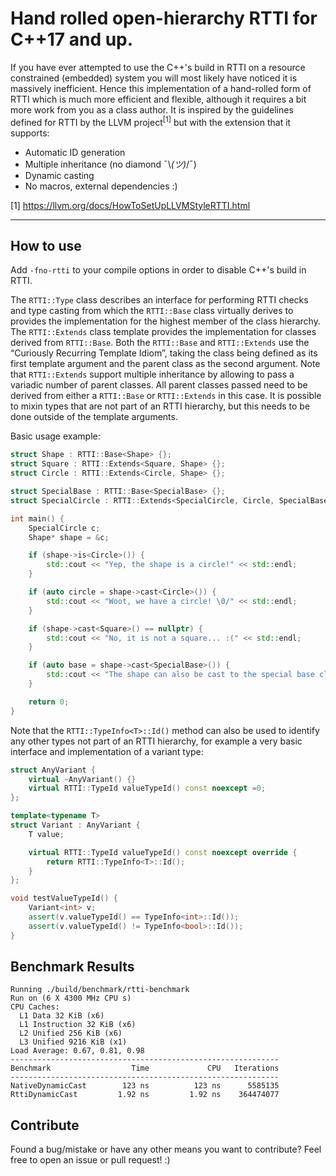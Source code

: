 # Hand rolled open-hierarchy RTTI for C++17 and up.

If you have ever attempted to use the C++'s build in RTTI on a resource constrained (embedded) system you will most likely have noticed it is massively inefficient. Hence this implementation of a hand-rolled form of RTTI which is much more efficient and flexible, although it requires a bit more work from you as a class author. It is inspired by the guidelines defined for RTTI by the LLVM project<sup>[1]</sup> but with the extension that it supports:

 - Automatic ID generation
 - Multiple inheritance (no diamond ¯\\_(ツ)_/¯)
 - Dynamic casting
 - No macros, external dependencies :)

[1] https://llvm.org/docs/HowToSetUpLLVMStyleRTTI.html

---

## How to use

Add `-fno-rtti` to your compile options in order to disable C++'s build in RTTI.

The `RTTI::Type` class describes an interface for performing RTTI checks and type casting from which the `RTTI::Base` class virtually derives to provides the implementation for the highest member of the class hierarchy. The `RTTI::Extends` class template provides the implementation for classes derived from `RTTI::Base`. Both the `RTTI::Base` and `RTTI::Extends` use the “Curiously Recurring Template Idiom”, taking the class being defined as its first template argument and the parent class as the second argument. Note that `RTTI::Extends` support multiple inheritance by allowing to pass a variadic number of parent classes. All parent classes passed need to be derived from either a `RTTI::Base` or `RTTI::Extends` in this case. It is possible to mixin types that are not part of an RTTI hierarchy, but this needs to be done outside of the template arguments.

Basic usage example:

```c++
struct Shape : RTTI::Base<Shape> {};
struct Square : RTTI::Extends<Square, Shape> {};
struct Circle : RTTI::Extends<Circle, Shape> {};

struct SpecialBase : RTTI::Base<SpecialBase> {};
struct SpecialCircle : RTTI::Extends<SpecialCircle, Circle, SpecialBase> {};

int main() {
    SpecialCircle c;
    Shape* shape = &c;

    if (shape->is<Circle>()) {
        std::cout << "Yep, the shape is a circle!" << std::endl;
    }

    if (auto circle = shape->cast<Circle>()) {
        std::cout << "Woot, we have a circle! \0/" << std::endl;
    }

    if (shape->cast<Square>() == nullptr) {
        std::cout << "No, it is not a square... :(" << std::endl;        
    }

    if (auto base = shape->cast<SpecialBase>()) {
        std::cout << "The shape can also be cast to the special base class." << std::endl;
    }

    return 0;
}

```

Note that the `RTTI::TypeInfo<T>::Id()` method can also be used to identify any other types not part of an RTTI hierarchy, for example a very basic interface and implementation of a variant type:

```c++
struct AnyVariant {
    virtual ~AnyVariant() {}
    virtual RTTI::TypeId valueTypeId() const noexcept =0;
};

template<typename T>
struct Variant : AnyVariant {
    T value;

    virtual RTTI::TypeId valueTypeId() const noexcept override {
        return RTTI::TypeInfo<T>::Id();
    }
};

void testValueTypeId() {
    Variant<int> v;
    assert(v.valueTypeId() == TypeInfo<int>::Id());
    assert(v.valueTypeId() != TypeInfo<bool>::Id());
}
```

## Benchmark Results

```
Running ./build/benchmark/rtti-benchmark
Run on (6 X 4300 MHz CPU s)
CPU Caches:
  L1 Data 32 KiB (x6)
  L1 Instruction 32 KiB (x6)
  L2 Unified 256 KiB (x6)
  L3 Unified 9216 KiB (x1)
Load Average: 0.67, 0.81, 0.98
------------------------------------------------------------
Benchmark                  Time             CPU   Iterations
------------------------------------------------------------
NativeDynamicCast        123 ns          123 ns      5585135
RttiDynamicCast         1.92 ns         1.92 ns    364474077
```

## Contribute

Found a bug/mistake or have any other means you want to contribute? Feel free to open an issue or pull request! :)
